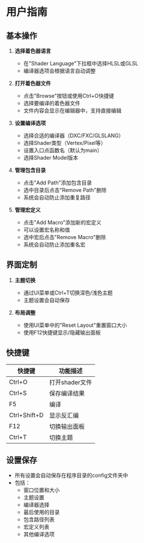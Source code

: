 # 用户指南

## 基本操作
1. **选择着色器语言**
   - 在"Shader Language"下拉框中选择HLSL或GLSL
   - 编译器选项会根据语言自动调整

2. **打开着色器文件**
   - 点击"Browse"按钮或使用Ctrl+O快捷键
   - 选择要编译的着色器文件
   - 文件内容会显示在编辑器中，支持直接编辑

3. **设置编译选项**
   - 选择合适的编译器（DXC/FXC/GLSLANG）
   - 选择Shader类型（Vertex/Pixel等）
   - 设置入口点函数名（默认为main）
   - 选择Shader Model版本

4. **管理包含目录**
   - 点击"Add Path"添加包含目录
   - 选中目录后点击"Remove Path"删除
   - 系统会自动防止添加重复路径

5. **管理宏定义**
   - 点击"Add Macro"添加新的宏定义
   - 可以设置宏名称和值
   - 选中宏后点击"Remove Macro"删除
   - 系统会自动防止添加重名宏

## 界面定制
1. **主题切换**
   - 通过UI菜单或Ctrl+T切换深色/浅色主题
   - 主题设置会自动保存

2. **布局调整**
   - 使用UI菜单中的"Reset Layout"重置窗口大小
   - 使用F12快捷键显示/隐藏输出面板

## 快捷键
| 快捷键       | 功能描述               |
|--------------|----------------------|
| Ctrl+O       | 打开shader文件        |
| Ctrl+S       | 保存编译结果          |
| F5           | 编译                 |
| Ctrl+Shift+D | 显示反汇编            |
| F12          | 切换输出面板          |
| Ctrl+T       | 切换主题              |

## 设置保存
- 所有设置会自动保存在程序目录的config文件夹中
- 包括：
  - 窗口位置和大小
  - 主题设置
  - 编译器选择
  - 最后使用的目录
  - 包含路径列表
  - 宏定义列表
  - 其他编译选项
